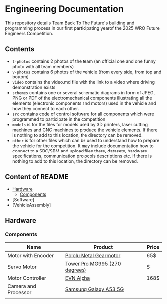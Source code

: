 Engineering Documentation
===
This repository details Team Back To The Future's building and programming process in our first participating yearof the 2025 WRO Future Engineers Competition.

## Contents

* `t-photos` contains 2 photos of the team (an official one and one funny photo with all team members)
* `v-photos` contains 6 photos of the vehicle (from every side, from top and bottom)
* `video` contains the video.md file with the link to a video where driving demonstration exists
* `schemes` contains one or several schematic diagrams in form of JPEG, PNG or PDF of the electromechanical components illustrating all the elements (electronic components and motors) used in the vehicle and how they connect to each other.
* `src` contains code of control software for all components which were programmed to participate in the competition
* `models` is for the files for models used by 3D printers, laser cutting machines and CNC machines to produce the vehicle elements. If there is nothing to add to this location, the directory can be removed.
* `other` is for other files which can be used to understand how to prepare the vehicle for the competition. It may include documentation how to connect to a SBC/SBM and upload files there, datasets, hardware specifications, communication protocols descriptions etc. If there is nothing to add to this location, the directory can be removed.
## Content of README
- [Hardware](#hardware)
  - [Components](#components)
- [Software]
- [VehicleAssembly]
## Hardware      
### Components
|         Name         | Product | Price |
|----------------------|---------|------------------|
|Motor with Encoder|[Pololu Metal Gearmotor](https://www.pololu.com/product/4845)|65$| 
|Servo Motor       |[Tower Pro MG995 (270 degrees)]()| $|
|Motor Controller|[EVN Alpha](https://coresg.tech/product/evn-alpha/)  |168$|
|Camera and Processor|[Samsung Galaxy A53 5G](https://www.samsung.com/latin_en/smartphones/galaxy-a/galaxy-a53-5g-awesome-black-128gb-sm-a536ezkdtpa/)||
|         |   |             |    







  
